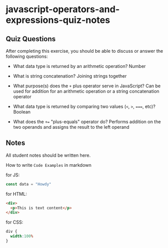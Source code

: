 # javascript-operators-and-expressions-quiz-notes

## Quiz Questions

After completing this exercise, you should be able to discuss or answer the following questions:

- What data type is returned by an arithmetic operation?
  Number

- What is string concatenation?
  Joining strings together

- What purpose(s) does the `+` plus operator serve in JavaScript?
  Can be used for addition for an arithmetic operation or a string concatenation operator

- What data type is returned by comparing two values (`<`, `>`, `===`, etc)?
  Boolean

- What does the `+=` "plus-equals" operator do?
  Performs addition on the two operands and assigns the result to the left operand

## Notes

All student notes should be written here.


How to write `Code Examples` in markdown

for JS:
```javascript
const data = "Howdy"
```

for HTML:
```html
<div>
  <p>This is text content</p>
</div>
```

for CSS:
```css
div {
  width:100%
}
```
